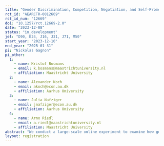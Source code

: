 ```yaml
---
title: "Gender Discrimination, Competition, Negotiation, and Self-Promotion"
rct_id: "AEARCTR-0012669"
rct_id_num: "12669"
doi: "10.1257/rct.12669-2.0"
date: "2023-12-08"
status: "in_development"
jel: "D90, E24, J16, J31, J71, M50"
start_year: "2023-12-10"
end_year: "2025-01-31"
pi: "Nickolas Gagnon"
pi_other:
  1:
    - name: Kristof Bosmans
    - email: k.bosmans@maastrichtuniversity.nl
    - affiliation: Maastricht University
  2:
    - name: Alexander Koch
    - email: akoch@econ.au.dk
    - affiliation: Aarhus University
  3:
    - name: Julia Nafziger
    - email: jnafziger@econ.au.dk
    - affiliation: Aarhus University
  4:
    - name: Arno Riedl
    - email: a.riedl@maastrichtuniversity.nl
    - affiliation: Maastricht University
abstract: "We conduct a large-scale online experiment to examine how gender discrimination causally affects women’s behavior in three important work situations: competition, negotiation, and self-promotion. "
layout: registration
---
```


